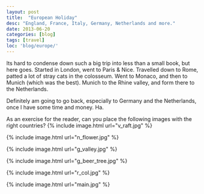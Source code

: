 ```yaml
---
layout: post
title:  "European Holiday"
desc: "England, France, Italy, Germany, Netherlands and more."
date: 2013-06-20
categories: [blog]
tags: [travel]
loc: 'blog/europe/'
---
```


Its hard to condense down such a big trip into less than
a small book, but here goes. Started in London, went to Paris & Nice.
Travelled down to Rome, patted a lot of stray cats in the colosseum. 
Went to Monaco, and then to Munich (which was the best). Munich to the
Rhine valley, and form there to the Netherlands.

Definitely am going to go back, especially to Germany and the
Netherlands, once I have some time and money. Ha.

As an exercise for the reader, can you place the following images
with the right countries?
{% include image.html url="v_raft.jpg"  %}

{% include image.html url="n_flower.jpg"  %}

{% include image.html url="g_valley.jpg"  %}

{% include image.html url="g_beer_tree.jpg"  %}

{% include image.html url="r_col.jpg"  %}

{% include image.html url="main.jpg"  %}
